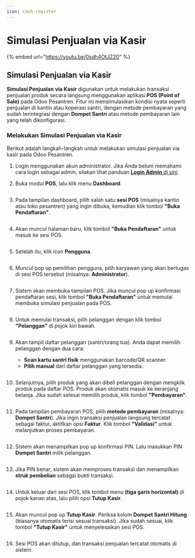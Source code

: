 ```yaml
---
icon: cash-register
---
```


# Simulasi Penjualan via Kasir

{% embed url="https://youtu.be/0sdh4OtJZ20" %}

## Simulasi Penjualan via Kasir

**Simulasi Penjualan** **via Kasir** digunakan untuk melakukan transaksi penjualan produk secara langsung menggunakan aplikasi **POS (Point of Sale)** pada Odoo Pesantren. Fitur ini mensimulasikan kondisi nyata seperti penjualan di kantin atau koperasi santri, dengan metode pembayaran yang sudah terintegrasi dengan **Dompet Santri** atau metode pembayaran lain yang telah dikonfigurasi.

### Melakukan Simulasi Penjualan via Kasir

Berikut adalah langkah-langkah untuk melakukan simulasi penjualan via kasir pada Odoo Pesantren.

1. Login menggunakan akun administrator. Jika Anda belum memahami cara login sebagai admin, silakan lihat panduan [**Login Admin** di sini](../../panduan-login/login-admin.md).
2.  Buka modul **POS**, lalu klik menu **Dashboard**.

    <figure><img src="../../.gitbook/assets/images-533.png" alt=""><figcaption></figcaption></figure>


3.  Pada tampilan dashboard, pilih salah satu **sesi POS** (misalnya kantin atau toko pesantren) yang ingin dibuka, kemudian klik tombol **"Buka Pendaftaran"**.

    <figure><img src="../../.gitbook/assets/images-534.png" alt=""><figcaption></figcaption></figure>


4.  Akan muncul halaman baru, klik tombol **"Buka Pendaftaran"** untuk masuk ke sesi POS.

    <figure><img src="../../.gitbook/assets/images-535.png" alt=""><figcaption></figcaption></figure>


5.  Setelah itu, klik icon **Pengguna**.

    <figure><img src="../../.gitbook/assets/images-536.png" alt=""><figcaption></figcaption></figure>


6.  Muncul pop up pemilihan pengguna, pilih karyawan yang akan bertugas di sesi POS tersebut (misalnya: **Administrator**).

    <figure><img src="../../.gitbook/assets/images-537.png" alt=""><figcaption></figcaption></figure>


7.  Sistem akan membuka tampilan POS. Jika muncul pop up konfirmasi pendaftaran sesi, klik tombol **"Buka Pendaftaran"** untuk memulai membuka simulasi penjualan pada POS.

    <figure><img src="../../.gitbook/assets/images-538.png" alt=""><figcaption></figcaption></figure>


8.  Untuk memulai transaksi, pilih pelanggan dengan klik tombol **"Pelanggan"** di pojok kiri bawah.

    <figure><img src="../../.gitbook/assets/images-539.png" alt=""><figcaption></figcaption></figure>


9.  Akan tampil daftar pelanggan (santri/orang tua). Anda dapat memilih pelanggan dengan dua cara:

    * **Scan kartu santri fisik** menggunakan barcode/QR scanner.
    * **Pilih manual** dari daftar pelanggan yang tersedia.

    <figure><img src="../../.gitbook/assets/images-540.png" alt=""><figcaption></figcaption></figure>


10. Selanjutnya, pilih produk yang akan dibeli pelanggan dengan mengklik produk pada daftar POS. Produk akan otomatis masuk ke keranjang belanja. Jika sudah selesai memilih produk, klik tombol **"Pembayaran"**.

    <figure><img src="../../.gitbook/assets/images-541.png" alt=""><figcaption></figcaption></figure>


11. Pada tampilan pembayaran POS, pilih **metode pembayaran** (misalnya: **Dompet Santri**). Jika ingin transaksi penjualan langsung tercatat sebagai faktur, aktifkan opsi **Faktur**. Klik tombol **"Validasi"** untuk melanjutkan proses pembayaran.

    <figure><img src="../../.gitbook/assets/images-542.png" alt=""><figcaption></figcaption></figure>


12. Sistem akan menampilkan pop up konfirmasi PIN. Lalu masukkan PIN **Dompet Santri** milik pelanggan.

    <figure><img src="../../.gitbook/assets/images-543.png" alt=""><figcaption></figcaption></figure>


13. Jika PIN benar, sistem akan memproses transaksi dan menampilkan **struk pembelian** sebagai bukti transaksi.

    <figure><img src="../../.gitbook/assets/images-544.png" alt=""><figcaption></figcaption></figure>


14. Untuk keluar dari sesi POS, klik tombol menu **(tiga garis horizontal)** di pojok kanan atas, lalu pilih opsi **Tutup Kasir**.

    <figure><img src="../../.gitbook/assets/images-545.png" alt=""><figcaption></figcaption></figure>


15. Akan muncul pop up **Tutup Kasir**. Periksa kolom **Dompet Santri Hitung** (biasanya otomatis terisi sesuai transaksi). Jika sudah sesuai, klik tombol **"Tutup Kasir"** untuk menyelesaikan sesi POS.

    <figure><img src="../../.gitbook/assets/images-546 (1).png" alt=""><figcaption></figcaption></figure>


16. Sesi POS akan ditutup, dan transaksi penjualan tercatat otomatis di sistem.

